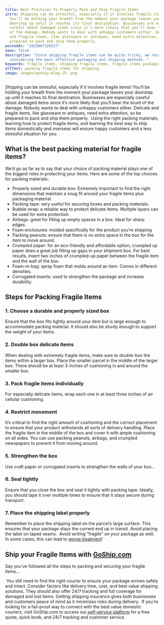 ```yaml
---
title: Best Practices To Properly Pack and Ship Fragile Items
intro: Shipping can be stressful, especially if it involves fragile items!
  You’ll be holding your breath from the moment your package leaves your
  doorstep up until it reaches its final destination. Businesses are especially
  careful about damaged items since it’s more likely that you’ll bear the brunt
  of the damage. Nobody wants to deal with unhappy customers either. Delicate
  and fragile items, like glassware or antiques, need extra attention, so be
  prepared to pack and ship them properly.
postedAt: "1633007320227"
news: false
description: "Since shipping fragile items can be quite tricky, we recommend you
  considering the most effective packaging and shipping methods. "
keywords: fragile items, shipping fragile items, fragile items packaging and shipping
altText: packing fragile items for shipping
image: images/goship-blog-15-.png
---
```

Shipping can be stressful, especially if it involves fragile items! You’ll be holding your breath from the moment your package leaves your doorstep up until it reaches its final destination. Businesses are especially careful about damaged items since it’s more likely that you’ll bear the brunt of the damage. Nobody wants to deal with unhappy customers either. Delicate and fragile items, like glassware or antiques, need extra attention, so be prepared to pack and ship them properly.  Using the right packing materials, learning how to protect fragile items, and learning the best way to ship items domestically and overseas will ensure happy customers and a less stressful situation for you. 

## What is the best packing material for fragile items?

We’d go as far as to say that your choice of packing material plays one of the biggest roles in protecting your items. Here are some of the top choices for packing materials:  

* Properly sized and durable box: Extremely important to find the right dimensions that maintain a snug fit around your fragile items plus packaging material. 
* Packing tape: very useful for securing boxes and packing materials. 
* Bubble wrap: a reliable way to protect delicate items. Multiple layers can be used for extra protection. 
* Airbags: great for filling up empty spaces in a box. Ideal for sharp edges. 
* Foam enclosures: molded specifically for the product you’re shipping 
* Packing peanuts: ensure that there is no extra space in the box for the item to move around. 
* Crumpled paper: for an eco-friendly and affordable option, crumpled up paper does a great job filling up gaps in your shipment box. For best results, insert two inches of crumpled-up paper between the fragile item and the wall of the box. 
* Foam-in-bag: spray foam that molds around an item. Comes in different densities. 
* Corrugated inserts: used to strengthen the package and increase durability.

## Steps for Packing Fragile Items 

### 1. Choose a durable and properly sized box

Ensure that the box fits tightly around your item but is large enough to accommodate packing material. It should also be sturdy enough to support the weight of your items. 

### 2. Double box delicate items 

When dealing with extremely fragile items, make sure to double-box the items within a larger box. Place the smaller parcel in the middle of the larger box. There should be at least 3-inches of cushioning in and around the smaller box. 

### 3. Pack fragile items individually 

For especially delicate items, wrap each one in at least three inches of air cellular cushioning.  

### 4. Restrict movement

It’s critical to find the right amount of cushioning and the correct placement to ensure that your product withstands all sorts of delivery handling. Place the fragile item in the middle of the box and cover it with ample cushioning on all sides. You can use packing peanuts, airbags, and crumpled newspapers to prevent it from moving around. 

### 5. Strengthen the box

Use craft paper or corrugated inserts to strengthen the walls of your box…  

### 6. Seal tightly

Ensure that you close the box and seal it tightly with packing tape. Ideally, you should tape it over multiple times to ensure that it stays secure during transport. 

### 7. Place the shipping label properly

Remember to place the shipping label on the parcel’s large surface. This ensures that your package stays the current end up in transit. Avoid placing the label on taped seams.  Avoid writing “fragile” on your package as well. In some cases, this can lead to [worse treatment](https://lifehacker.com/writing-fragile-on-a-package-may-result-in-worse-trea-1458730236)! 

## Ship your Fragile Items with [GoShip.com](http://goship.com/)

Say you’ve followed all the steps to packing and securing your fragile items…  

 You still need to find the right courier to ensure your package arrives safely and intact. Consider factors like delivery time, cost, and best value shipping solutions. They should also offer 24/7 tracking and full coverage for damaged and lost items. Getting shipping insurance gives both businesses and customers peace of mind as it minimizes risks during delivery.  If you’re looking for a fail-proof way to connect with the best value domestic couriers, visit GoShip.com to access our[ self-service platform](http://goship.com/) for a free quote, quick book, and 24/7 tracking and customer service.